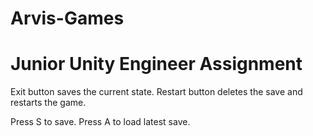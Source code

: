# Arvis-Games 
# Junior Unity Engineer Assignment

Exit button saves the current state.
Restart button deletes the save and restarts the game.

Press S to save.
Press A to load latest save.